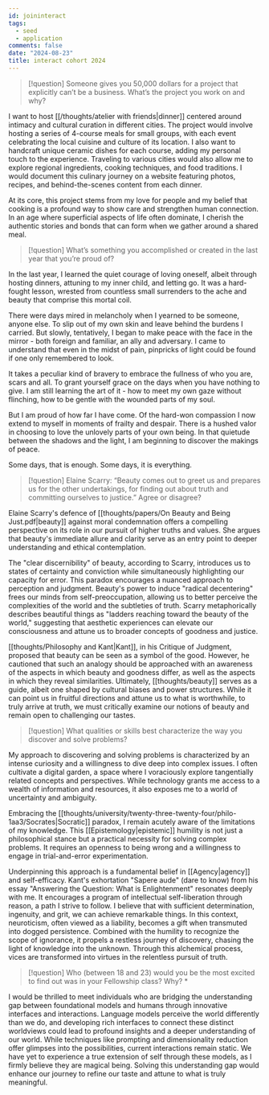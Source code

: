 ```yaml
---
id: joininteract
tags:
  - seed
  - application
comments: false
date: "2024-08-23"
title: interact cohort 2024
---
```


> [!question] Someone gives you 50,000 dollars for a project that explicitly can’t be a business. What’s the project you work on and why?

I want to host [[/thoughts/atelier with friends|dinner]] centered around intimacy and cultural curation in different cities.
The project would involve hosting a series of 4-course meals for small groups, with each event celebrating the local cuisine and culture of its location.
I also want to handcraft unique ceramic dishes for each course, adding my personal touch to the experience.
Traveling to various cities would also allow me to explore regional ingredients, cooking techniques, and food traditions.
I would document this culinary journey on a website featuring photos, recipes, and behind-the-scenes content from each dinner.

At its core, this project stems from my love for people and my belief that cooking is a profound way to show care and strengthen human connection.
In an age where superficial aspects of life often dominate, I cherish the authentic stories and bonds that can form when we gather around a shared meal.

> [!question] What’s something you accomplished or created in the last year that you’re proud of?

In the last year, I learned the quiet courage of loving oneself, albeit through hosting dinners, attuning to my inner child, and letting go.
It was a hard-fought lesson, wrested from countless small surrenders to the ache and beauty that comprise this mortal coil.

There were days mired in melancholy when I yearned to be someone, anyone else. To slip out of my own skin and leave behind the burdens I carried.
But slowly, tentatively, I began to make peace with the face in the mirror - both foreign and familiar, an ally and adversary.
I came to understand that even in the midst of pain, pinpricks of light could be found if one only remembered to look.

It takes a peculiar kind of bravery to embrace the fullness of who you are, scars and all.
To grant yourself grace on the days when you have nothing to give. I am still learning the art of it - how to meet my own gaze without flinching, how to be gentle with the wounded parts of my soul.

But I am proud of how far I have come. Of the hard-won compassion I now extend to myself in moments of frailty and despair.
There is a hushed valor in choosing to love the unlovely parts of your own being. In that quietude between the shadows and the light, I am beginning to discover the makings of peace.

Some days, that is enough. Some days, it is everything.

> [!question] Elaine Scarry: “Beauty comes out to greet us and prepares us for the other undertakings, for finding out about truth and committing ourselves to justice.” Agree or disagree?

Elaine Scarry's defence of [[thoughts/papers/On Beauty and Being Just.pdf|beauty]] against moral condemnation offers a compelling perspective on its role in our pursuit of higher truths and values.
She argues that beauty's immediate allure and clarity serve as an entry point to deeper understanding and ethical contemplation.

The "clear discernibility" of beauty, according to Scarry, introduces us to states of certainty and conviction while simultaneously
highlighting our capacity for error. This paradox encourages a nuanced approach to perception and judgment. Beauty's power to
induce "radical decentering" frees our minds from self-preoccupation, allowing us to better perceive the complexities of the world and the
subtleties of truth. Scarry metaphorically describes beautiful things as "ladders reaching toward the beauty of the world," suggesting that
aesthetic experiences can elevate our consciousness and attune us to broader concepts of goodness and justice.

[[thoughts/Philosophy and Kant|Kant]], in his Critique of Judgment, proposed that beauty can be seen as a symbol of the good.
However, he cautioned that such an analogy should be approached with an awareness of the aspects in which beauty and goodness differ, as well as the aspects in which they reveal similarities.
Ultimately, [[thoughts/beauty]] serves as a guide, albeit one shaped by cultural biases and power structures.
While it can point us in fruitful directions and attune us to what is worthwhile, to truly arrive at truth, we must critically examine our notions of beauty and remain open to challenging our tastes.

> [!question] What qualities or skills best characterize the way you discover and solve problems?

My approach to discovering and solving problems is characterized by an intense curiosity and a willingness to dive deep into complex issues.
I often cultivate a digital garden, a space where I voraciously explore tangentially related concepts and perspectives.
While technology grants me access to a wealth of information and resources, it also exposes me to a world of uncertainty and ambiguity.

Embracing the [[thoughts/university/twenty-three-twenty-four/philo-1aa3/Socrates|Socratic]] paradox, I remain acutely aware of the limitations of my knowledge. This [[Epistemology|epistemic]] humility is not just a philosophical
stance but a practical necessity for solving complex problems. It requires an openness to being wrong and a willingness to engage in trial-and-error experimentation.

Underpinning this approach is a fundamental belief in [[Agency|agency]] and self-efficacy. Kant's exhortation "Sapere aude" (dare to know) from his essay "Answering the Question: What is Enlightenment"
resonates deeply with me. It encourages a program of intellectual self-liberation through reason, a path I strive to follow.
I believe that with sufficient determination, ingenuity, and grit, we can achieve remarkable things. In this context, neuroticism, often viewed as a liability, becomes a gift when transmuted into dogged persistence. Combined with the humility to recognize the scope of ignorance, it propels a restless journey of discovery, chasing the light of knowledge into the unknown. Through this alchemical process, vices are transformed into virtues in the relentless pursuit of truth.

> [!question] Who (between 18 and 23) would you be the most excited to find out was in your Fellowship class? Why? \*

I would be thrilled to meet individuals who are bridging the understanding gap between foundational models and humans through innovative interfaces and interactions.
Language models perceive the world differently than we do, and developing rich interfaces to connect these distinct worldviews could lead to profound insights and a deeper understanding of our world.
While techniques like prompting and dimensionality reduction offer glimpses into the possibilities, current interactions remain static. We have yet to experience a true extension of self
through these models, as I firmly believe they are magical being. Solving this understanding gap would enhance our journey to refine our taste and attune to what is truly meaningful.
